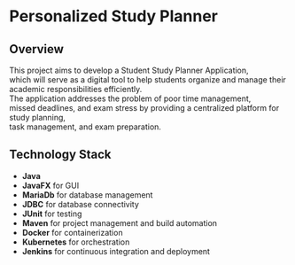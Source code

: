 # Personalized Study Planner

## Overview

This project aims to develop a Student Study Planner Application,  
which will serve as a digital tool to help students organize and manage their academic responsibilities efficiently.  
The application addresses the problem of poor time management,  
missed deadlines, and exam stress by providing a centralized platform for study planning,  
task management, and exam preparation.   

## Technology Stack
- **Java**
- **JavaFX** for GUI
- **MariaDb** for database management
- **JDBC** for database connectivity
- **JUnit** for testing
- **Maven** for project management and build automation
- **Docker** for containerization
- **Kubernetes** for orchestration
- **Jenkins** for continuous integration and deployment


